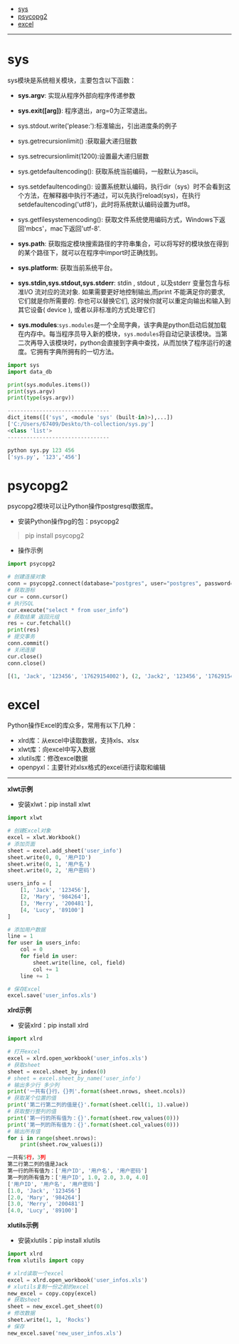 - [sys](#sys)
- [psycopg2](#psycopg2)
- [excel](#excel)

****

# <a id="sys">sys</a>

sys模块是系统相关模块，主要包含以下函数：

- **sys.argv**: 实现从程序外部向程序传递参数
- **sys.exit([arg])**: 程序退出，arg=0为正常退出。
- sys.stdout.write('please:'):标准输出，引出进度条的例子
- sys.getrecursionlimit() :获取最大递归层数
- sys.setrecursionlimit(1200):设置最大递归层数
- sys.getdefaultencoding(): 获取系统当前编码，一般默认为ascii。
- sys.setdefaultencoding(): 设置系统默认编码，执行dir（sys）时不会看到这个方法，在解释器中执行不通过，可以先执行reload(sys)，在执行 setdefaultencoding('utf8')，此时将系统默认编码设置为utf8。
- sys.getfilesystemencoding(): 获取文件系统使用编码方式，Windows下返回'mbcs'，mac下返回'utf-8'.
- **sys.path**: 获取指定模块搜索路径的字符串集合，可以将写好的模块放在得到的某个路径下，就可以在程序中import时正确找到。
- **sys.platform**: 获取当前系统平台。
- **sys.stdin,sys.stdout,sys.stderr**: stdin , stdout , 以及stderr 变量包含与标准I/O 流对应的流对象. 如果需要更好地控制输出,而print 不能满足你的要求, 它们就是你所需要的. 你也可以替换它们, 这时候你就可以重定向输出和输入到其它设备( device ), 或者以非标准的方式处理它们

- **sys.modules**:`sys.modules`是一个全局字典，该字典是python启动后就加载在内存中。每当程序员导入新的模块，`sys.modules`将自动记录该模块。当第二次再导入该模块时，python会直接到字典中查找，从而加快了程序运行的速度。它拥有字典所拥有的一切方法。

```python
import sys
import data_db

print(sys.modules.items())
print(sys.argv)
print(type(sys.argv))

--------------------------------
dict_items([('sys', <module 'sys' (built-in)>),...])
['C:/Users/67409/Deskto/th-collection/sys.py']
<class 'list'>
--------------------------------

python sys.py 123 456
['sys.py', '123','456']
```

# <a id="psycopg2">psycopg2</a>

psycopg2模块可以让Python操作postgresql数据库。

- 安装Python操作pg的包：psycopg2

> pip install psycopg2

- 操作示例

```python
import psycopg2

# 创建连接对象
conn = psycopg2.connect(database="postgres", user="postgres", password="123456", host="localhost", port="5432")
# 获取游标
cur = conn.cursor()
# 执行SQL
cur.execute("select * from user_info")
# 获取结果 返回元组
res = cur.fetchall()
print(res)
# 提交事务
conn.commit()
# 关闭连接
cur.close()
conn.close()

[(1, 'Jack', '123456', '17629154002'), (2, 'Jack2', '123456', '17629154003'), (3, 'Jack3', '123456', '17629154004'), (4, 'Jack4', '123456', '17629154005'), (5, 'Jack5', '123456', '17629154006'), (6, 'unknow', '123456', '17629154008')]
```

# <a id="excel">excel</a>

Python操作Excel的库众多，常用有以下几种：

- xlrd库：从excel中读取数据，支持xls、xlsx
- xlwt库：向excel中写入数据
- xlutils库：修改excel数据
- openpyxl：主要针对xlsx格式的excel进行读取和编辑

****

**xlwt示例**

- 安装xlwt：pip install xlwt

```python
import xlwt

# 创建Excel对象
excel = xlwt.Workbook()
# 添加页面
sheet = excel.add_sheet('user_info')
sheet.write(0, 0, '用户ID')
sheet.write(0, 1, '用户名')
sheet.write(0, 2, '用户密码')

users_info = [
    [1, 'Jack', '123456'],
    [2, 'Mary', '984264'],
    [3, 'Merry', '200481'],
    [4, 'Lucy', '89100']
]

# 添加用户数据
line = 1
for user in users_info:
    col = 0
    for field in user:
        sheet.write(line, col, field)
        col += 1
    line += 1

# 保存Excel
excel.save('user_infos.xls')
```

**xlrd示例**

- 安装xlrd：pip install xlrd

```python
import xlrd

# 打开excel
excel = xlrd.open_workbook('user_infos.xls')
# 获取sheet
sheet = excel.sheet_by_index(0)
# sheet = excel.sheet_by_name('user_info')
# 输出多少行 多少列
print('一共有{}行，{}列'.format(sheet.nrows, sheet.ncols))
# 获取某个位置的值
print('第二行第二列的值是{}'.format(sheet.cell(1, 1).value))
# 获取整行整列的值
print('第一行的所有值为：{}'.format(sheet.row_values(0)))
print('第一列的所有值为：{}'.format(sheet.col_values(0)))
# 输出所有值
for i in range(sheet.nrows):
    print(sheet.row_values(i))

一共有5行，3列
第二行第二列的值是Jack
第一行的所有值为：['用户ID', '用户名', '用户密码']
第一列的所有值为：['用户ID', 1.0, 2.0, 3.0, 4.0]
['用户ID', '用户名', '用户密码']
[1.0, 'Jack', '123456']
[2.0, 'Mary', '984264']
[3.0, 'Merry', '200481']
[4.0, 'Lucy', '89100']
```

**xlutils示例**

- 安装xlutils：pip install xlutils

```python
import xlrd
from xlutils import copy

# xlrd读取一个excel
excel = xlrd.open_workbook('user_infos.xls')
# xlutils复制一份之前的excel
new_excel = copy.copy(excel)
# 获取sheet
sheet = new_excel.get_sheet(0)
# 修改数据
sheet.write(1, 1, 'Rocks')
# 保存
new_excel.save('new_user_infos.xls')
```
